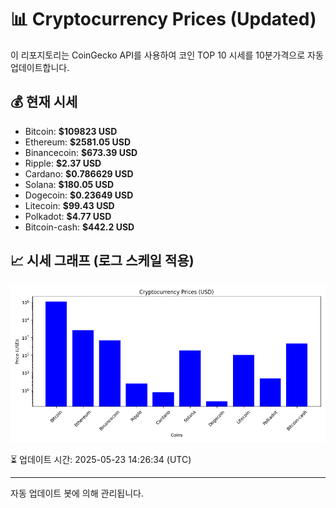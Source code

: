 
# 📊 Cryptocurrency Prices (Updated)

이 리포지토리는 CoinGecko API를 사용하여 코인 TOP 10 시세를 10분가격으로 자동 업데이트합니다.

## 💰 현재 시세
- Bitcoin: **$109823 USD**
- Ethereum: **$2581.05 USD**
- Binancecoin: **$673.39 USD**
- Ripple: **$2.37 USD**
- Cardano: **$0.786629 USD**
- Solana: **$180.05 USD**
- Dogecoin: **$0.23649 USD**
- Litecoin: **$99.43 USD**
- Polkadot: **$4.77 USD**
- Bitcoin-cash: **$442.2 USD**

## 📈 시세 그래프 (로그 스케일 적용)
![Crypto Prices](crypto_prices.png)

⏳ 업데이트 시간: 2025-05-23 14:26:34 (UTC)

---
자동 업데이트 봇에 의해 관리됩니다.
